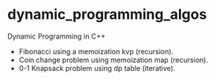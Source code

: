 # dynamic_programming_algos

Dynamic Programming in C++

- Fibonacci using a memoization kvp (recursion).
- Coin change problem using memoization map (recursion).
- 0-1 Knapsack problem using dp table (iterative).
